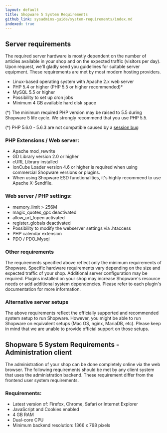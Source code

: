 ```yaml
---
layout: default
title: Shopware 5 System Requirements
github_link: sysadmins-guide/system-requirements/index.md
indexed: true
---
```

## Server requirements

The required server hardware is mostly dependent on the number of articles available in your shop and on the expected traffic (visitors per day). Upon request, we'll gladly send you guidelines for suitable server equipment. These requirements are met by most modern hosting providers.

- Linux-based operating system with Apache 2.x web server
- PHP 5.4 or higher (PHP 5.5 or higher recommended)*
- MySQL 5.5 or higher
- Possibility to set up cron jobs
- Minimum 4 GB available hard disk space

 (\*) The minimum required PHP version may be raised to 5.5 during Shopware 5 life cycle. We strongly recommend that you use PHP 5.5.
 
 (\*) PHP 5.6.0 - 5.6.3 are not compatible caused by a [session bug](https://bugs.php.net/bug.php?id=68331)

### PHP Extensions / Web server:

- Apache mod_rewrite
- GD Library version 2.0 or higher
- cURL Library installed
- IonCube Loader version 4.6 or higher is required when using commercial Shopware versions or plugins.
- When using Shopware ESD functionalities, it's highly recommend to use Apache X-Sendfile.


### Web server / PHP settings:

- memory_limit > 256M
- magic_quotes_gpc deactivated
- allow_url_fopen activated
- register_globals deactivated
- Possibility to modify the webserver settings via .htaccess
- PHP calendar extension
- PDO / PDO_Mysql

### Other requirements

The requirements specified above reflect only the minimum requirements of Shopware. Specific hardware requirements vary depending on the size and expected traffic of your shop. Additional server configuration may be required. Plugins installed on your shop may increase Shopware's resource needs or add additional system dependencies. Please refer to each plugin's documentation for more information.

### Alternative server setups

The above requirements reflect the officially supported and recommended system setup to run Shopware. However, you might be able to run Shopware on equivalent setups (Mac OS, nginx, MariaDB, etc). Please keep in mind that we are unable to provide official support on those setups.


## Shopware 5 System Requirements - Administration client

The administration of your shop can be done completely online via the web browser. The following requirements should be met by any client system that uses the administration backend. These requirement differ from the frontend user system requirements.

### Requirements:

- Latest version of: Firefox, Chrome, Safari or Internet Explorer
- JavaScript and Cookies enabled
- 4 GB RAM
- Dual-core CPU
- Minimum backend resolution:  1366 x 768 pixels

